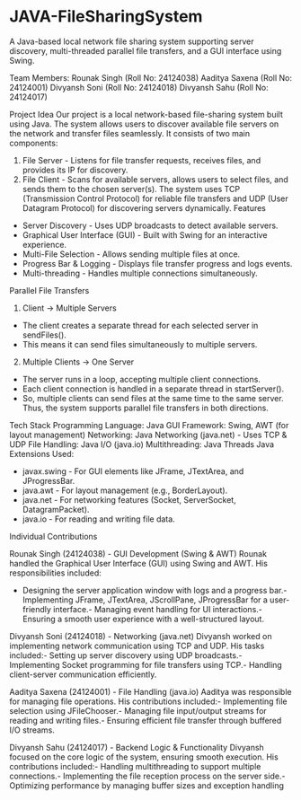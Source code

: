 # JAVA-FileSharingSystem
A Java-based local network file sharing system supporting server discovery, multi-threaded parallel file transfers, and a GUI interface using Swing.
 
 Team Members:
 Rounak Singh (Roll No: 24124038)
 Aaditya Saxena (Roll No: 24124001)
 Divyansh Soni (Roll No: 24124018)
 Divyansh Sahu (Roll No: 24124017)
 
 Project Idea
 Our project is a local network-based file-sharing system built using Java. The system allows users to
 discover available file servers on the network and transfer files seamlessly. It consists of two main
 components:
 1. File Server - Listens for file transfer requests, receives files, and provides its IP for discovery.
 2. File Client - Scans for available servers, allows users to select files, and sends them to the
 chosen server(s).
 The system uses TCP (Transmission Control Protocol) for reliable file transfers and UDP (User
 Datagram Protocol) for discovering servers dynamically.
 Features
 * Server Discovery - Uses UDP broadcasts to detect available servers.
 * Graphical User Interface (GUI) - Built with Swing for an interactive experience.
 * Multi-File Selection - Allows sending multiple files at once.
 * Progress Bar & Logging - Displays file transfer progress and logs events.
 * Multi-threading - Handles multiple connections simultaneously.

Parallel File Transfers
 1. Client -> Multiple Servers
   - The client creates a separate thread for each selected server in sendFiles().
   - This means it can send files simultaneously to multiple servers.
 2. Multiple Clients -> One Server
   - The server runs in a loop, accepting multiple client connections.
   - Each client connection is handled in a separate thread in startServer().
   - So, multiple clients can send files at the same time to the same server.
 Thus, the system supports parallel file transfers in both directions.
 
 Tech Stack
 Programming Language: Java
 GUI Framework: Swing, AWT (for layout management)
 Networking: Java Networking (java.net) - Uses TCP & UDP
 File Handling: Java I/O (java.io)
 Multithreading: Java Threads
 Java Extensions Used:
  - javax.swing - For GUI elements like JFrame, JTextArea, and JProgressBar.
  - java.awt - For layout management (e.g., BorderLayout).
  - java.net - For networking features (Socket, ServerSocket, DatagramPacket).
  - java.io - For reading and writing file data.

 
 Individual Contributions
 
 Rounak Singh (24124038) - GUI Development (Swing & AWT)
 Rounak handled the Graphical User Interface (GUI) using Swing and AWT. His responsibilities
 included:
- Designing the server application window with logs and a progress bar.- Implementing JFrame, JTextArea, JScrollPane, JProgressBar for a user-friendly interface.- Managing event handling for UI interactions.- Ensuring a smooth user experience with a well-structured layout.

Divyansh Soni (24124018) - Networking (java.net)
 Divyansh worked on implementing network communication using TCP and UDP. His tasks included:- Setting up server discovery using UDP broadcasts.- Implementing Socket programming for file transfers using TCP.- Handling client-server communication efficiently.

 Aaditya Saxena (24124001) - File Handling (java.io)
 Aaditya was responsible for managing file operations. His contributions included:- Implementing file selection using JFileChooser.- Managing file input/output streams for reading and writing files.- Ensuring efficient file transfer through buffered I/O streams.

 Divyansh Sahu (24124017) - Backend Logic & Functionality
 Divyansh focused on the core logic of the system, ensuring smooth execution. His contributions
 included:- Handling multithreading to support multiple connections.- Implementing the file reception process on the server side.- Optimizing performance by managing buffer sizes and exception handling

